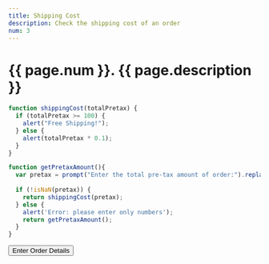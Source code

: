 ```yaml
---
title: Shipping Cost
description: Check the shipping cost of an order
num: 3
---
```


# {{ page.num }}. {{ page.description }}

<script src="/cse/day03/shipping.js"></script>

```javascript
function shippingCost(totalPretax) {
  if (totalPretax >= 100) {
    alert("Free Shipping!");
  } else {
    alert(totalPretax * 0.1);
  }
}

function getPretaxAmount(){
  var pretax = prompt("Enter the total pre-tax amount of order:").replace('$', '');
  
  if (!isNaN(pretax)) {
    return shippingCost(pretax);
  } else {
    alert('Error: please enter only numbers');
    return getPretaxAmount();
  }
}
```

<button type="button" onclick="getPretaxAmount()">Enter Order Details</button>
